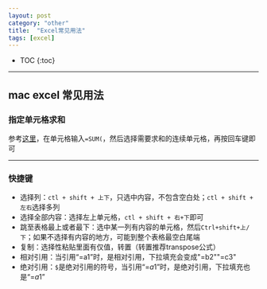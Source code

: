 ```yaml
---
layout: post
category: "other"
title:  "Excel常见用法"
tags: [excel]
---
```


<script type="text/javascript" async
  src="https://cdn.mathjax.org/mathjax/latest/MathJax.js?config=TeX-MML-AM_CHTML">
</script>

- TOC
{:toc}

---

## mac excel 常见用法

### 指定单元格求和

参考[这里](https://zhidao.baidu.com/question/493490398.html)，在单元格输入`=SUM(`，然后选择需要求和的连续单元格，再按回车键即可

---

### 快捷键

* 选择列：`ctl + shift + 上下`，只选中内容，不包含空白处；`ctl + shift + 左右`选择多列
* 选择全部内容：选择左上单元格，`ctl + shift + 右+下`即可
* 跳至表格最上或者最下：选中某一列有内容的单元格，然后`Ctrl+shift+上/下`；如果不选择有内容的地方，可能到整个表格最空白尾端
* 复制：选择性粘贴里面有仅值，转置（转置推荐transpose公式）
* 相对引用：当引用“=a1”时，是相对引用，下拉填充会变成"=b2""=c3"
* 绝对引用：`$`是绝对引用的符号，当引用“=$a$1”时，是绝对引用，下拉填充也是“=$a$1”